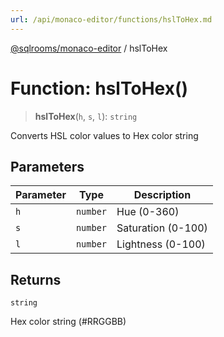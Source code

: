 ```yaml
---
url: /api/monaco-editor/functions/hslToHex.md
---
```

[@sqlrooms/monaco-editor](../index.md) / hslToHex

# Function: hslToHex()

> **hslToHex**(`h`, `s`, `l`): `string`

Converts HSL color values to Hex color string

## Parameters

| Parameter | Type | Description |
| ------ | ------ | ------ |
| `h` | `number` | Hue (0-360) |
| `s` | `number` | Saturation (0-100) |
| `l` | `number` | Lightness (0-100) |

## Returns

`string`

Hex color string (#RRGGBB)
